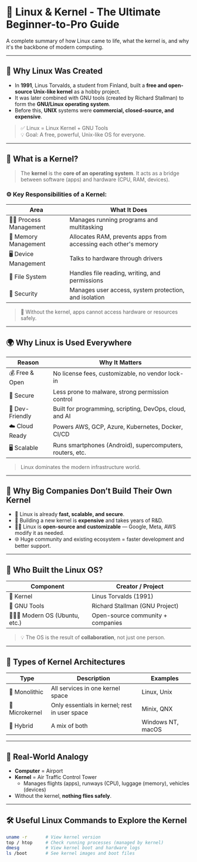 # 🐧 Linux & Kernel - The Ultimate Beginner-to-Pro Guide

A complete summary of how Linux came to life, what the kernel is, and why it's the backbone of modern computing.

---

## 🌱 Why Linux Was Created

- In **1991**, Linus Torvalds, a student from Finland, built a **free and open-source Unix-like kernel** as a hobby project.
- It was later combined with GNU tools (created by Richard Stallman) to form the **GNU/Linux operating system**.
- Before this, **UNIX** systems were **commercial, closed-source, and expensive**.

> ✅ Linux = Linux Kernel + GNU Tools  
> 💡 Goal: A free, powerful, Unix-like OS for everyone.

---

## 🧠 What is a Kernel?

> The **kernel** is the **core of an operating system**. It acts as a bridge between software (apps) and hardware (CPU, RAM, devices).

### ⚙️ Key Responsibilities of a Kernel:

| Area               | What It Does                                                |
|--------------------|-------------------------------------------------------------|
| 👨‍💻 Process Management  | Manages running programs and multitasking                 |
| 💾 Memory Management   | Allocates RAM, prevents apps from accessing each other's memory |
| 🖥 Device Management   | Talks to hardware through drivers                          |
| 📁 File System        | Handles file reading, writing, and permissions              |
| 🔐 Security           | Manages user access, system protection, and isolation       |

> 🧠 Without the kernel, apps cannot access hardware or resources safely.

---

## 🌍 Why Linux is Used Everywhere

| Reason            | Why It Matters                                             |
|-------------------|------------------------------------------------------------|
| 💰 Free & Open     | No license fees, customizable, no vendor lock-in           |
| 🔐 Secure          | Less prone to malware, strong permission control           |
| 🧠 Dev-Friendly    | Built for programming, scripting, DevOps, cloud, and AI    |
| ☁️ Cloud Ready     | Powers AWS, GCP, Azure, Kubernetes, Docker, CI/CD          |
| 🖥 Scalable         | Runs smartphones (Android), supercomputers, routers, etc.  |

> Linux dominates the modern infrastructure world.

---

## 🏢 Why Big Companies Don’t Build Their Own Kernel

- 🔧 Linux is already **fast, scalable, and secure**.
- 💸 Building a new kernel is **expensive** and takes years of R&D.
- 🧑‍💻 Linux is **open-source and customizable** — Google, Meta, AWS modify it as needed.
- 🌐 Huge community and existing ecosystem = faster development and better support.

---

## 👷 Who Built the Linux OS?

| Component             | Creator / Project                |
|-----------------------|----------------------------------|
| 🧠 Kernel              | Linus Torvalds (1991)            |
| 🔧 GNU Tools           | Richard Stallman (GNU Project)   |
| 🧑‍🤝‍🧑 Modern OS (Ubuntu, etc.) | Open-source community + companies |

> 💡 The OS is the result of **collaboration**, not just one person.

---

## 🧱 Types of Kernel Architectures

| Type           | Description                                  | Examples             |
|----------------|----------------------------------------------|----------------------|
| 🧱 Monolithic    | All services in one kernel space              | Linux, Unix          |
| 🔬 Microkernel   | Only essentials in kernel; rest in user space | Minix, QNX           |
| 🔀 Hybrid        | A mix of both                                 | Windows NT, macOS    |

---

## 📜 Real-World Analogy

- **Computer** = Airport  
- **Kernel** = Air Traffic Control Tower  
  - Manages flights (apps), runways (CPU), luggage (memory), vehicles (devices)  
- Without the kernel, **nothing flies safely**.

---

## 🛠 Useful Linux Commands to Explore the Kernel

```bash
uname -r       # View kernel version
top / htop     # Check running processes (managed by kernel)
dmesg          # View kernel boot and hardware logs
ls /boot       # See kernel images and boot files
